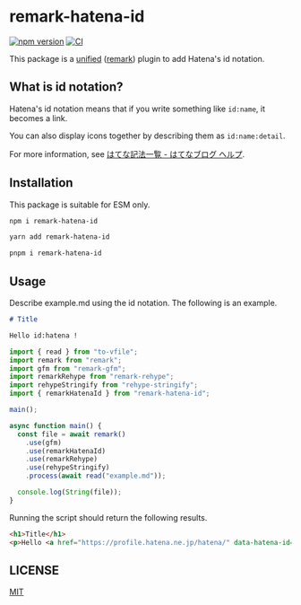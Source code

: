 # remark-hatena-id

[![npm version](https://badge.fury.io/js/remark-hatena-id.svg)](https://badge.fury.io/js/remark-hatena-id) [![CI](https://github.com/cateiru/remark-hatena-id/actions/workflows/ci.yml/badge.svg)](https://github.com/cateiru/remark-hatena-id/actions/workflows/ci.yml)

This package is a [unified](https://github.com/unifiedjs/unified) ([remark](https://github.com/remarkjs/remark)) plugin to add Hatena's id notation.

## What is id notation?

Hatena's id notation means that if you write something like `id:name`, it becomes a link.

You can also display icons together by describing them as `id:name:detail`.

For more information, see [はてな記法一覧 - はてなブログ ヘルプ](https://help.hatenablog.com/entry/text-hatena-list#%E8%87%AA%E5%8B%95%E3%83%AA%E3%83%B3%E3%82%AF).

## Installation

This package is suitable for ESM only.

```bash
npm i remark-hatena-id
```

```bash
yarn add remark-hatena-id
```

```bash
pnpm i remark-hatena-id
```

## Usage

Describe example.md using the id notation. The following is an example.

```md
# Title

Hello id:hatena !
```

```js
import { read } from "to-vfile";
import remark from "remark";
import gfm from "remark-gfm";
import remarkRehype from "remark-rehype";
import rehypeStringify from "rehype-stringify";
import { remarkHatenaId } from "remark-hatena-id";

main();

async function main() {
  const file = await remark()
    .use(gfm)
    .use(remarkHatenaId)
    .use(remarkRehype)
    .use(rehypeStringify)
    .process(await read("example.md"));

  console.log(String(file));
}
```

Running the script should return the following results.

```html
<h1>Title</h1>
<p>Hello <a href="https://profile.hatena.ne.jp/hatena/" data-hatena-id="hatena">id:hatena</a> !</p>
```

## LICENSE

[MIT](./LICENSE)
